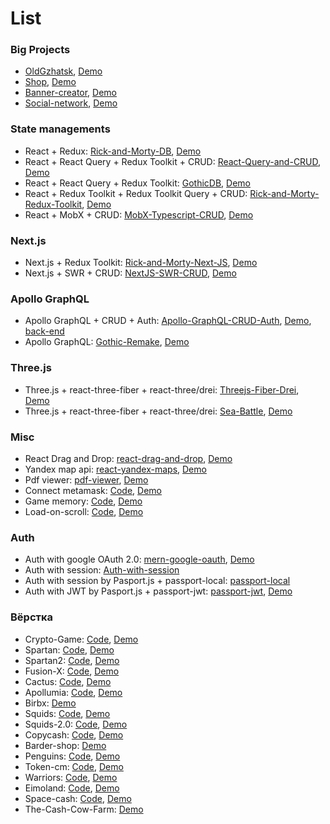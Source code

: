 # List
### Big Projects
* [OldGzhatsk](https://github.com/Alexaltrex/OldGzhatsk), [Demo](https://alexaltrex.github.io/OldGzhatsk)
* [Shop](https://github.com/Alexaltrex/shop), [Demo](https://alexaltrex.github.io/shop)
* [Banner-creator](https://github.com/Alexaltrex/Banner-creator), [Demo](https://alexaltrex.github.io/Banner-creator)
* [Social-network](https://github.com/Alexaltrex/Social-network), [Demo](https://alexaltrex.github.io/Social-network)

### State managements
* React + Redux: [Rick-and-Morty-DB](https://github.com/Alexaltrex/Rick-and-Morty-DB), [Demo](https://alexaltrex.github.io/Rick-and-Morty-DB)
* React + React Query + Redux Toolkit + CRUD: [React-Query-and-CRUD](https://github.com/Alexaltrex/React-Query-and-CRUD/tree/main), [Demo](https://alexaltrex.github.io/React-Query-and-CRUD)
* React + React Query + Redux Toolkit: [GothicDB](https://github.com/Alexaltrex/GothicDB/tree/main), [Demo](https://alexaltrex.github.io/GothicDB/)
* React + Redux Toolkit + Redux Toolkit Query + CRUD: [Rick-and-Morty-Redux-Toolkit](https://github.com/Alexaltrex/Rick-and-Morty-Redux-Toolkit), [Demo](https://alexaltrex.github.io/Rick-and-Morty-Redux-Toolkit/)
* React + MobX + CRUD: [MobX-Typescript-CRUD](https://github.com/Alexaltrex/MobX-Typescript-CRUD), [Demo](https://alexaltrex.github.io/MobX-Typescript-CRUD/)
### Next.js
* Next.js + Redux Toolkit: [Rick-and-Morty-Next-JS](https://github.com/Alexaltrex/Rick-and-Morty-Next-JS), [Demo](https://rick-and-morty-next-js-eight.vercel.app/)
* Next.js + SWR + CRUD: [NextJS-SWR-CRUD](https://github.com/Alexaltrex/NextJS-SWR-CRUD), [Demo](https://next-js-swr-crud.vercel.app/)
### Apollo GraphQL
* Apollo GraphQL + CRUD + Auth: [Apollo-GraphQL-CRUD-Auth](https://github.com/Alexaltrex/Apollo-GraphQL-CRUD-Auth), [Demo](https://alexaltrex.github.io/Apollo-GraphQL-CRUD-Auth/), [back-end](https://graphql-crud-auth.herokuapp.com/graphql)
* Apollo GraphQL: [Gothic-Remake](https://github.com/Alexaltrex/Gothic-Remake/blob/main/README.md), [Demo](https://alexaltrex.github.io/Gothic-Remake/) 
### Three.js
* Three.js + react-three-fiber + react-three/drei: [Threejs-Fiber-Drei](https://github.com/Alexaltrex/Threejs-Fiber-Drei), [Demo](https://alexaltrex.github.io/Threejs-Fiber-Drei/#/)
* Three.js + react-three-fiber + react-three/drei: [Sea-Battle](https://github.com/Alexaltrex/Sea-Battle), [Demo](https://alexaltrex.github.io/Sea-Battle/)
### Misc
* React Drag and Drop: [react-drag-and-drop](https://github.com/Alexaltrex/react-drag-and-drop), [Demo](https://alexaltrex.github.io/react-drag-and-drop)
* Yandex map api: [react-yandex-maps](https://github.com/Alexaltrex/react-yandex-maps), [Demo](https://alexaltrex.github.io/react-yandex-maps/)
* Pdf viewer: [pdf-viewer](https://github.com/Alexaltrex/pdf-viewer), [Demo](https://alexaltrex.github.io/pdf-viewer/)
* Connect metamask: [Code](https://github.com/Alexaltrex/Connect-metamask), [Demo](http://alexaltrex.github.io/Connect-metamask) 
* Game memory: [Code](https://github.com/Alexaltrex/Game-memory), [Demo](https://alexaltrex.github.io/Game-memory)
* Load-on-scroll: [Code](https://github.com/Alexaltrex/Load-on-scroll), [Demo](https://alexaltrex.github.io/Load-on-scroll)
### Auth
* Auth with google OAuth 2.0: [mern-google-oauth](https://github.com/Alexaltrex/mern-google-oauth), [Demo](https://alexaltrex.github.io/mern-google-oauth/) 
* Auth with session: [Auth-with-session](https://github.com/Alexaltrex/Auth-with-session)
* Auth with session by Pasport.js + passport-local: [passport-local](https://github.com/Alexaltrex/passport-locale)
* Auth with JWT by Pasport.js + passport-jwt: [passport-jwt](https://github.com/Alexaltrex/passport-jwt), [Demo](https://alexaltrex.github.io/passport-jwt)
### Вёрстка
* Crypto-Game: [Code](https://github.com/Alexaltrex/cryptogame), [Demo](http://cryptogame-zeta.vercel.app/)
* Spartan: [Code](https://github.com/Alexaltrex/Spartan), [Demo](https://spartan-psi.vercel.app/)
* Spartan2: [Code](https://github.com/Alexaltrex/spartan2), [Demo](https://alexaltrex.github.io/spartan2/)
* Fusion-X: [Code](https://github.com/Alexaltrex/Fusion-X), [Demo](https://alexaltrex.github.io/Fusion-X/)
* Cactus: [Code](https://github.com/Alexaltrex/Cactus), [Demo](https://alexaltrex.github.io/Cactus/)
* Apollumia: [Code](https://github.com/Alexaltrex/Apollumia/tree/main), [Demo](https://alexaltrex.github.io/Apollumia/)
* Birbx: [Demo](https://alexaltrex.github.io/Birbz/)
* Squids: [Code](https://github.com/Alexaltrex/Squids), [Demo](https://alexaltrex.github.io/Squids/)
* Squids-2.0: [Code](https://github.com/Alexaltrex/Squids-2.0), [Demo](https://alexaltrex.github.io/Squids-2.0/)
* Copycash: [Code](https://github.com/Alexaltrex/copycash), [Demo](https://alexaltrex.github.io/copycash/)
* Barder-shop: [Demo](https://alexaltrex.github.io/barber-shop) 
* Penguins: [Code](https://github.com/Alexaltrex/penguins), [Demo](https://alexaltrex.github.io/penguins/)
* Token-cm: [Code](https://github.com/Alexaltrex/token-cm), [Demo](https://alexaltrex.github.io/token-cm/)
* Warriors: [Code](https://github.com/Alexaltrex/warriors), [Demo](https://alexaltrex.github.io/warriors/)
* Eimoland: [Code](https://github.com/Alexaltrex/eimoland), [Demo](https://alexaltrex.github.io/eimoland/)
* Space-cash: [Code](https://github.com/Alexaltrex/space-cash), [Demo](https://alexaltrex.github.io/space-cash/)
*  The-Cash-Cow-Farm: [Demo](https://alexaltrex.github.io/The-Cash-Cow-Farm/)  



